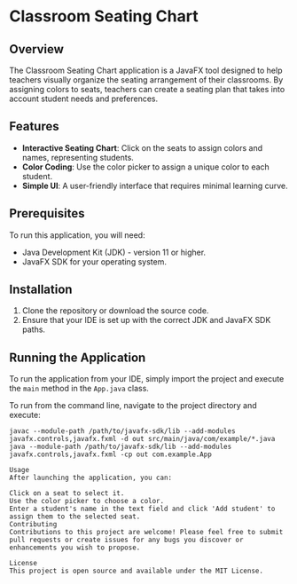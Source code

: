 # Classroom Seating Chart

## Overview

The Classroom Seating Chart application is a JavaFX tool designed to help teachers visually organize the seating arrangement of their classrooms. By assigning colors to seats, teachers can create a seating plan that takes into account student needs and preferences.

## Features

- **Interactive Seating Chart**: Click on the seats to assign colors and names, representing students.
- **Color Coding**: Use the color picker to assign a unique color to each student.
- **Simple UI**: A user-friendly interface that requires minimal learning curve.

## Prerequisites

To run this application, you will need:

- Java Development Kit (JDK) - version 11 or higher.
- JavaFX SDK for your operating system.

## Installation

1. Clone the repository or download the source code.
2. Ensure that your IDE is set up with the correct JDK and JavaFX SDK paths.

## Running the Application

To run the application from your IDE, simply import the project and execute the `main` method in the `App.java` class.

To run from the command line, navigate to the project directory and execute:

```shell
javac --module-path /path/to/javafx-sdk/lib --add-modules javafx.controls,javafx.fxml -d out src/main/java/com/example/*.java
java --module-path /path/to/javafx-sdk/lib --add-modules javafx.controls,javafx.fxml -cp out com.example.App

Usage
After launching the application, you can:

Click on a seat to select it.
Use the color picker to choose a color.
Enter a student's name in the text field and click 'Add student' to assign them to the selected seat.
Contributing
Contributions to this project are welcome! Please feel free to submit pull requests or create issues for any bugs you discover or enhancements you wish to propose.

License
This project is open source and available under the MIT License.
